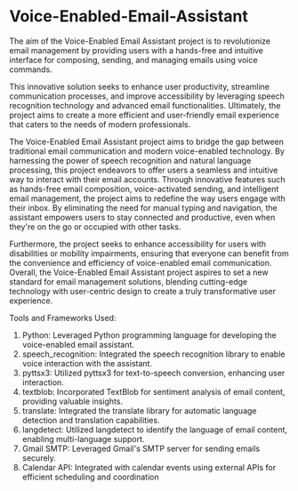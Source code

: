 # Voice-Enabled-Email-Assistant
The aim of the Voice-Enabled Email Assistant project is to revolutionize email management by providing users with a hands-free and intuitive interface for composing, sending, and managing emails using voice commands.

This innovative solution seeks to enhance user productivity, streamline communication processes, and improve accessibility by leveraging speech recognition technology and advanced email functionalities. Ultimately, the project aims to create a more efficient and user-friendly email experience that caters to the needs of modern professionals.

The Voice-Enabled Email Assistant project aims to bridge the gap between traditional email communication and modern voice-enabled technology. By harnessing the power of speech recognition and natural language processing, this project endeavors to offer users a seamless and intuitive way to interact with their email accounts. 
Through innovative features such as hands-free email composition, voice-activated sending, and intelligent email management, the project aims to redefine the way users engage with their inbox. By eliminating the need for manual typing and navigation, the assistant empowers users to stay connected and productive, even when they're on the go or occupied with other tasks.

Furthermore, the project seeks to enhance accessibility for users with disabilities or mobility impairments, ensuring that everyone can benefit from the convenience and efficiency of voice-enabled email communication. Overall, the Voice-Enabled Email Assistant project aspires to set a new standard for email management solutions, blending cutting-edge technology with user-centric design to create a truly transformative user experience.


Tools and Frameworks Used:

1. Python: Leveraged Python programming language for developing the voice-enabled email assistant.
2. speech_recognition: Integrated the speech recognition library to enable voice interaction with the assistant.
3. pyttsx3: Utilized pyttsx3 for text-to-speech conversion, enhancing user interaction.
4. textblob: Incorporated TextBlob for sentiment analysis of email content, providing valuable insights.
5. translate: Integrated the translate library for automatic language detection and translation capabilities.
6. langdetect: Utilized langdetect to identify the language of email content, enabling multi-language support.
7. Gmail SMTP: Leveraged Gmail's SMTP server for sending emails securely.
8. Calendar API: Integrated with calendar events using external APIs for efficient scheduling and coordination
